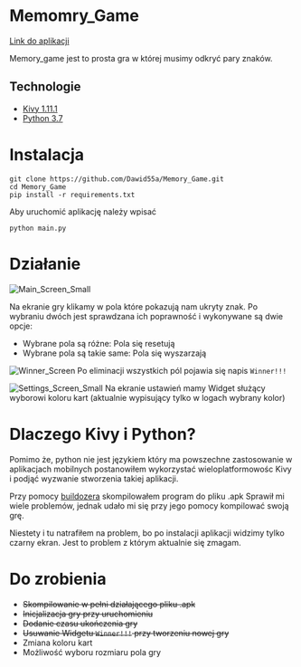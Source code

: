 # Memomry_Game
[Link do aplikacji](https://files.catbox.moe/8d6pk1.apk)

Memory_game jest to prosta gra w której musimy odkryć pary znaków.

## Technologie
* [Kivy 1.11.1](https://kivy.org/#download)
* [Python 3.7](https://www.python.org/) 

# Instalacja
```
git clone https://github.com/Dawid55a/Memory_Game.git
cd Memory_Game
pip install -r requirements.txt
```
Aby uruchomić aplikację należy wpisać
```
python main.py
```

# Działanie
 ![Main_Screen_Small](https://user-images.githubusercontent.com/21986555/76655833-862b1600-656e-11ea-87ca-961b07c42283.png) 

Na ekranie gry klikamy w pola które pokazują nam ukryty znak. Po wybraniu dwóch jest sprawdzana ich poprawność i wykonywane są dwie opcje:
- Wybrane pola są różne: Pola się resetują
- Wybrane pola są takie same: Pola się wyszarzają

![Winner_Screen](https://user-images.githubusercontent.com/21986555/76657089-516c8e00-6571-11ea-8a82-f282ed5a9ccf.png)
Po eliminacji wszystkich pól pojawia się napis `Winner!!!`

![Settings_Screen_Small](https://user-images.githubusercontent.com/21986555/76655829-85927f80-656e-11ea-9d7b-66ee34dac68a.png)
Na ekranie ustawień mamy Widget służący wyborowi koloru kart (aktualnie wypisujący tylko w logach wybrany kolor)

# Dlaczego Kivy i Python?
Pomimo że, python nie jest językiem który ma powszechne zastosowanie w aplikacjach mobilnych postanowiłem wykorzystać wieloplatformowośc Kivy i podjąć wyzwanie stworzenia takiej aplikacji.

Przy pomocy [buildozera](github.com/kivy/buildozer) skompilowałem program do pliku .apk
Sprawił mi wiele problemów, jednak udało mi się przy jego pomocy kompilować swoją grę.

Niestety i tu natrafiłem na problem, bo po instalacji aplikacji widzimy tylko czarny ekran. 
Jest to problem z którym aktualnie się zmagam.

# Do zrobienia
- ~~Skompilowanie w pełni działającego pliku .apk~~
- ~~Inicjalizacja gry przy uruchomieniu~~
- ~~Dodanie czasu ukończenia gry~~
- ~~Usuwanie Widgetu `Winner!!!` przy tworzeniu nowej gry~~
- Zmiana koloru kart
- Możliwość wyboru rozmiaru pola gry
